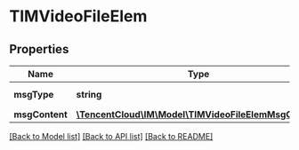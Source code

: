 # TIMVideoFileElem

## Properties
Name | Type | Description | Notes
------------ | ------------- | ------------- | -------------
**msgType** | **string** |  | [default to 'TIMVideoFileElem']
**msgContent** | [**\TencentCloud\IM\Model\TIMVideoFileElemMsgContent**](TIMVideoFileElemMsgContent.md) |  | 

[[Back to Model list]](../README.md#documentation-for-models) [[Back to API list]](../README.md#documentation-for-api-endpoints) [[Back to README]](../README.md)


